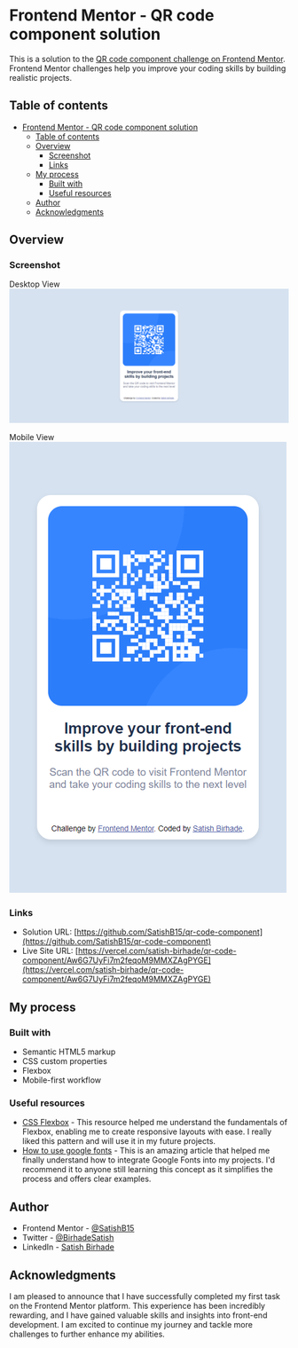 # Frontend Mentor - QR code component solution

This is a solution to the [QR code component challenge on Frontend Mentor](https://www.frontendmentor.io/challenges/qr-code-component-iux_sIO_H). Frontend Mentor challenges help you improve your coding skills by building realistic projects. 

## Table of contents

- [Frontend Mentor - QR code component solution](#frontend-mentor---qr-code-component-solution)
  - [Table of contents](#table-of-contents)
  - [Overview](#overview)
    - [Screenshot](#screenshot)
    - [Links](#links)
  - [My process](#my-process)
    - [Built with](#built-with)
    - [Useful resources](#useful-resources)
  - [Author](#author)
  - [Acknowledgments](#acknowledgments)

## Overview

### Screenshot

Desktop View
![](./screenshot-desktop.png)

Mobile View
![](./screenshot-mobile.png)

### Links

- Solution URL: [https://github.com/SatishB15/qr-code-component](https://github.com/SatishB15/qr-code-component)
- Live Site URL: [https://vercel.com/satish-birhade/qr-code-component/Aw6G7UyFi7m2feqoM9MMXZAgPYGE](https://vercel.com/satish-birhade/qr-code-component/Aw6G7UyFi7m2feqoM9MMXZAgPYGE)

## My process

### Built with

- Semantic HTML5 markup
- CSS custom properties
- Flexbox
- Mobile-first workflow

### Useful resources

- [CSS Flexbox](https://developer.mozilla.org/en-US/docs/Learn/CSS/CSS_layout/Flexbox) - This resource helped me understand the fundamentals of Flexbox, enabling me to create responsive layouts with ease. I really liked this pattern and will use it in my future projects.
- [How to use google fonts](https://www.w3schools.com/css/css_font_google.asp) - This is an amazing article that helped me finally understand how to integrate Google Fonts into my projects. I'd recommend it to anyone still learning this concept as it simplifies the process and offers clear examples.

## Author

- Frontend Mentor - [@SatishB15](https://www.frontendmentor.io/profile/SatishB15)
- Twitter - [@BirhadeSatish](https://x.com/BirhadeSatish)
- LinkedIn - [Satish Birhade](www.linkedin.com/in/satish-birhade)


## Acknowledgments

I am pleased to announce that I have successfully completed my first task on the Frontend Mentor platform. This experience has been incredibly rewarding, and I have gained valuable skills and insights into front-end development. I am excited to continue my journey and tackle more challenges to further enhance my abilities.
